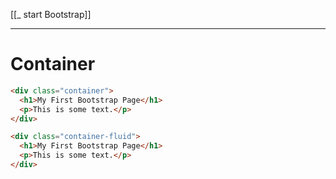 [[_ start Bootstrap]]


---

# Container

```html
<div class="container">
  <h1>My First Bootstrap Page</h1>
  <p>This is some text.</p>
</div>
```

```html
<div class="container-fluid">
  <h1>My First Bootstrap Page</h1>
  <p>This is some text.</p>
</div>
```

